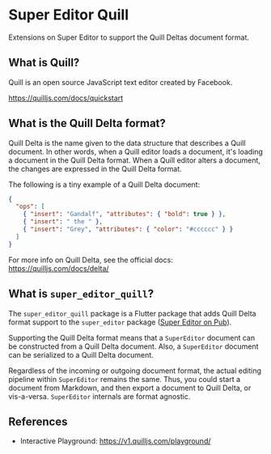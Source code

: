 # Super Editor Quill
Extensions on Super Editor to support the Quill Deltas document format.

## What is Quill?
Quill is an open source JavaScript text editor created by Facebook.

https://quilljs.com/docs/quickstart

## What is the Quill Delta format?
Quill Delta is the name given to the data structure that describes a Quill document. In other words,
when a Quill editor loads a document, it's loading a document in the Quill Delta format. When a
Quill editor alters a document, the changes are expressed in the Quill Delta format.

The following is a tiny example of a Quill Delta document:

```json
{
  "ops": [
    { "insert": "Gandalf", "attributes": { "bold": true } },
    { "insert": " the " },
    { "insert": "Grey", "attributes": { "color": "#cccccc" } }
  ]
}
```

For more info on Quill Delta, see the official docs: https://quilljs.com/docs/delta/

## What is `super_editor_quill`?
The `super_editor_quill` package is a Flutter package that adds Quill Delta format support to the
`super_editor` package ([Super Editor on Pub](https://pub.dev/packages/super_editor)).

Supporting the Quill Delta format means that a `SuperEditor` document can be constructed from a
Quill Delta document. Also, a `SuperEditor` document can be serialized to a Quill Delta document.

Regardless of the incoming or outgoing document format, the actual editing pipeline within `SuperEditor`
remains the same. Thus, you could start a document from Markdown, and then export a document to
Quill Delta, or vis-a-versa. `SuperEditor` internals are format agnostic.

## References
 * Interactive Playground: https://v1.quilljs.com/playground/